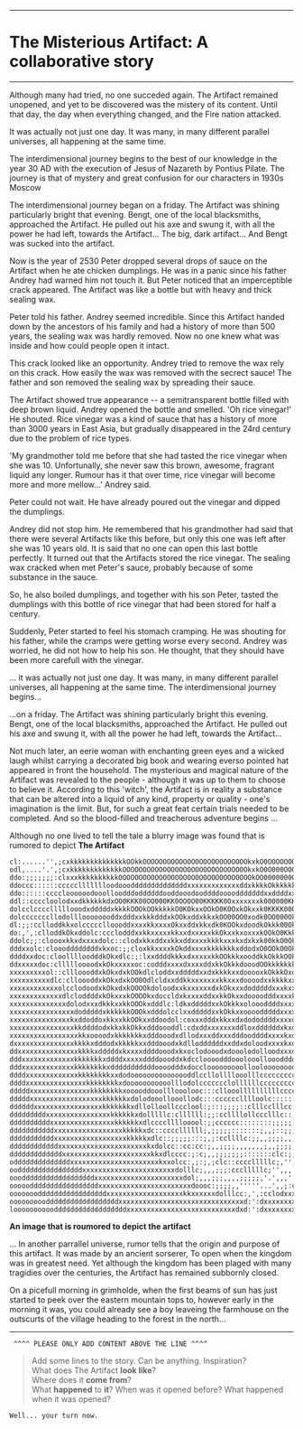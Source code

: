 ------------------------------------
# The Misterious Artifact: A collaborative story
------------------------------------

Although many had tried, no one succeded again. The Artifact remained unopened, and yet to be discovered was the mistery of its content. 
Until that day, the day when everything changed, and the Fire nation attacked. 

It was actually not just one day. It was many, in many different parallel universes, all happening at the same time. 

The interdimensional journey begins to the best of our knowledge in the year 30 AD with the execution of Jesus of Nazareth by Pontius Pilate. The journey is that of mystery and great confusion for our characters in 1930s Moscow 

The interdimensional journey began on a friday. 
The Artifact was shining particularly bright that evening.
Bengt, one of the local blacksmiths, approached the Artifact.
He pulled out his axe and swung it, with all the power he had left, towards the Artifact...
The big, dark artifact...
And Bengt was sucked into the artifact.

Now is the year of 2530
Peter dropped several drops of sauce on the Artifact when he ate chicken dumplings. He was in a panic since his father Andrey had warned him not touch it. But Peter noticed that an imperceptible crack appeared. The Artifact was like a bottle but with heavy and thick sealing wax. 

Peter told his father. Andrey seemed incredible. Since this Artifact handed down by the ancestors of his family and had a history of more than 500 years, the sealing wax was hardly removed. Now no one knew what was inside and how could people open it intact. 

This crack looked like an opportunity. Andrey tried to remove the wax rely on this crack. How easily the wax was removed with the secrect sauce! The father and son removed the sealing wax by spreading their sauce.

The Artifact showed  true appearance -- a semitransparent bottle filled with deep brown liquid. Andrey opened the bottle and smelled. 'Oh rice vinegar!' He shouted. Rice vinegar was a kind of sauce that has a history of more than 3000 years in East Asia, but gradually disappeared in the 24rd century due to the problem of rice types.

'My grandmother told me before that she had tasted the rice vinegar when she was 10. Unfortunally, she never saw this brown, awesome, fragrant liquid any longer. Rumour has it that over time, rice vinegar will become more and more mellow...' Andrey said.

Peter could not wait. He have already poured out the vinegar and dipped the dumplings.

Andrey did not stop him. He remembered that his grandmother had said that there were several Artifacts like this before, but only this one was left after she was 10 years old. It is said that no one can open this last bottle perfectly.  It turned out that the Artifacts stored the rice vinegar. The sealing wax cracked when met Peter's sauce, probably because of some substance in the sauce.

So, he also boiled dumplings, and together with his son Peter,  tasted the dumplings with this bottle of rice vinegar that had been stored for half a century.

Suddenly, Peter started to feel his stomach cramping. He was shouting for his father, while the cramps were getting worse every second. Andrey was worried, he did not how to help his son. He thought, that they should have been more carefull with the vinegar.

... it was actually not just one day. It was many, in many
different parallel universes, all happening at the same time.
The interdimensional journey begins...

...on a friday. The Artifact was shining particularly bright this evening.
Bengt, one of the local blacksmiths, approached the Artifact.
He pulled out his axe and swung it, with all the power he had left, towards the Artifact...

Not much later, an eerie woman with enchanting green eyes and a wicked laugh whilst carrying a decorated big book and wearing everso pointed hat appeared in front the household. The mysterious and magical nature of the Artifact was revealed to the people - although it was up to them to choose to believe it. According to this 'witch', the Artifact is in reality a substance that can be altered into a liquid of any kind, property or quality - one's imagination is the limit. But, for such a great feat certain trials needed to be completed. And so the blood-filled and treacherous adventure begins ...

Although no one lived to tell the tale a blurry image was found that is rumored to depict **The Artifact** 
```
cl:......'',;cxkkkkkkkkkkkkkkOOkkOOOOOOOOOOOOOOOOOOOOOOOOOOkxkO0OOOOOOOOOOOOOOOOOOOOOOOOOOOOOOOOkkkkkkkkkd:,'''''.'''cxd
odl,....'.',;cxkkkkkkkkkkkkkOOOOOOOOOOOOOOOOOOOOOOOOOOOOOOOkxkO0O000OOOOOOOOOOOOOOOOOOOOOOOOOOOOkkkkkkkkxxl,''....'.'lxx
ddo:;;;;;;;:clxxxkkkkkkkkkkOOOOOOOOOOOOOOOOOOOOOOOOOOOOOOOOOkOO0000000000000000000000OOO00OOOOOOOOOkkkkkxxo:;;;;,;;;:oxx
ddoccc::::::cccccllllllloodoooddddddddddddddxxxxxxxxxxxxxddxkkkkOkkkkkkkkkkxkkkxxxxxkxxxxxxddddddoooollllcccc::::::ccldx
ddo::::::ccccloooooodooolloodddoddddddooddooodooddddoooodddddddxxddddxxdxxddxdddddddddddddxxdddoolldddooooolcccccc:::ldx
ddl::ccccloolodxxdkkkkkkdxOO0KKK00OO000KK0OOOO00KKKKK0Oxxxxxxxk000000KKKXXXXXK0OKXKKKKXK0O0KXXKOkddkOkxxkxdoollllolloxxx
dolcclcccclllllooodxdddddxkkkkOOOkOOkkkkkO0KOkxxOOkO0K0OxkOkxxk0KKKK000O00000KXK00KK0O0KK0000KOkkxodkkxxddddooollooodxxx
dolcccccccllodollloooooooddxdddxxkkkdddxkOOkxddxkkxkOO00OO0xodk0OO000OkkOOkkkOO00O00OkkO0O0KOxxdddloxxxxollollllllcc::cd
dl:;;:cclloddkkxolccccclloooddxxxxkkxxxxOkxxddxkkxdk0KOOkxdoodkOkkk00OkOOOOkOOkkO00OkkO0OkOOkxkxooooolcc:cclloxxkkl;;,cx
do:,',:clloddkOkxddolc:ccclodddxxkkxxxxxkkxxdxxxxxkkOkxxkxoxxxkOOkO0Kkk0OkOOO0OkkOOOOOOOkO0OkkOkdolc::cldxkOxx00ko:;;cdx
ddolc;;:cloooxkkxdxxxxdolc::clodxkkxddxxkkxddxxxxkkkkxxxkxdxkxk00kkO0OkOOOOOO00OOOO0OkkkkO00kxdolclodxk00O0KKOkxc;;codxx
dddxxolc:cloooddddddddxkxoc:;;cloxkkxxxxkOkddxxxxkkkkkkkxddodxO0OOkO0OkkOOOO00OO0000OkkkkOOOxollloxkOO0K0kk00kl::ldxxxdd
ddddxxdoc:cloolllloodddkOkxdlc:;:lxxddddkkkxdxxxxxkkOOkkkxooddkkOkkkOOkxkOOkO0OO00OkkkkkkkxollodkOOO0KKXK0OOxl:cdxxxxxxd
ddxxxxxdoc:cllllloooodxkOkxxxxxoc:codddxxxxdxxxxddxkkOkkkdooodOOkkkkkkkxkkkkkO00OOOOkOOxdolodkO00KKKKKK00KOdc:ldxxxxxxxx
xxxxxxxxxol::cllloooddxkOkxdxkOOkdlcloddxxdddddxxdxkkkkxxdooooxkOkkkOxdxkkkkkkkOOkOOkkdooodOKXXXXXK00KK0Okoccodxxxxxxxxd
xxxxxxxxxxdlc:clloooddxkOkxdxkOO0OdlcldxxddkkxxxxxxxkkxxxdoooodxxkkkkxxkxxkxxkOkkOOkxollodkOKKKKKKKKK000kl:coxxxxxxxxxxd
xxxxxxxxxxxxolcclodoodxkOkxdxkOOOOkdoloodxxkxxxxxxdxkOkxxxdodddddxxxkxxkxxxxxk0OkOOxolodxxxxk00Okkkkkkxdlcldxxxxxxxxxxdd
xxxxxxxxxxxxxdlcloddddxkOkxxxkOOOOkxdoccldxkxxxxddxxkkOkxxdoooodddxxxxkkdddxxxkOOxooodk0kxxdxkOOkkxxxdolcldxxxxxxxxxxddd
xxxxxxxxxxxxxxdolodxxxdkkkxxkkOOOkxdddlc:ldkxdddddxxkOkkkxoloooddddxxxxxdddddxkkdolox00000OkkkkkOOOOkoclodxxxxxxxxxxxddd
xxxxxxxxxxxxxxxxdodddddxkkkkkkOOOkxdddolcclxxdddddxxkOkkxxoooodddddxxxxdxxdddddollok0000000OOkdoddxxolldxxxxxxxxxxxxxddd
xxxxxxxxxxxxxxxkxddoddoxkkxxkkOOkxxddoodol:coxxxdddxkkxxdxdododdddxxxxddxxddddlllokOOOOOOOkkxddddddolldxxxxxxxxxxxxxxddd
xxxxxxxxxxxxxxxxkkddddodxkkxkkOkkxdddoooddl:cdxddxxxxxxxddloxddddddxkxddxdddolccoxkkkkkkxdooddddddolodxxxxxxxxxxxxxxdddd
xxxxxxxxxxxxxxxxxkkxoooodxkkkkkkkxdddooodxdllodxxxddxxxdddooddddxxxxkxdddooolccoxxxxdddddddoooddolldxxxxxxxxxxxxxxxxdddd
dxxxxxxxxxxxxxxxkkkkxdddodxkkkkkxxdddooodxkdlloddddddxxddxdoloodxxxxkxddddolcclodddolodddddddddolodxxxxxxxxxxxxxxxdddddd
ddxxxxxxxxxxxxxxxkkkkxdddddxkxxxxddddooodxkxoclodooodxdooolodolloodxxxdddolcclooooddolooooodddooodxkxxxxxxxxxxxxxddddddd
dddxxxxxxxxxxxxxkkkkkkkxddddxxxxxddddoooddxkdccloooodddooolooollooodddddolcclooooddddoodddoooooodxkxxxxxxxxxxxxxdddddddd
dddxxxxxxxxxxxxxkkkkkkkkxdddddddddddoooodddxdocclooooooooollooloooooooolllllodoloddddddddddoolodxxxxxxxxxxxxxxxddddddddd
ddddxxxxxxxxxxxxxkkkkkkkkxxdodooooooooooooooddlccllollllooolllcccccccccclloloddoloddddddddollodxkxxxxxxxxxxxxxdddddddddd
ddddxxxxxxxxxxxxxxxkkkkkkkkxdooooooooooolllodolccccccclollllllccccccccccclloodddoloddddddolloxkkkxxxxxxxxxxxxddddddddddd
dddddxxxxxxxxxxxxxxxkkkkkkkkxooooddooolllooolooc:::cllooollllllllllccccccclooooddoloddooolloxkxxxxxxxxxxxxxxdddddddddddd
dddddxxxxxxxxxxxxxxxxxxkkkkkkxdolodooollooollodc:::cccccclllloolc::::::ccloooooooolclolccloxkxxxxxxxxxxxxxxdddddddddddoo
ddddddxxxxxxxxxxxxxxxxxkkkkkkkxdllolloollccclool:;:::;;;;::clllcclllcc::coddddollollllccloxkxxxxxxxxxxxxxdddddddddddddoo
dddddddddxxxxxxxxxxxxxxxxkkkkkkxdolllllc:cllllll:;;:ccllllollccclllc::;:cldxdlllllllcc:cdxxxxxxxxxxxxxxxdddddddddddddooo
ddddddddddxxxxxxxxxxxxxxxxkkkkkkxdlccccllllooool:;;cccccc::::::::;;;;;;;clodoolllll:;;cdxxxxxxxxxxxxxxxxddddddddddddoooo
dddddddddddxxxxxxxxxxxxxxxxxkkkkkxdc::ccccllllll;,;;;;;:::::::;,,;::;;;;:ccc::::;;;;;cdxxxxxxxxxxxxxxxxddddddddddddooooo
dddddddddddxxxxxxxxxxxxxxxxxxkkkkkxdlc::;;;;;:::;,;:ccllllc:;;,,;;;;,,;;:::;;::;;;;:ldxxxxxxxxxxxxxxxxdddddddddddooooooo
ddddddddddddxxxxxxxxxxxxxxxxxxxxxxkxdolcc::cc:cc:;,,;;;;,,,,,,,;,,;;;;;::c:::::::::lxxxxxxxxxxxxxxxxxxdddddddddddooooooo
dddddddddddddxxxxxxxxxxxxxxxxxxxxxxkkxdlcccc:;:c;,,;;;;;;;:::::::clc:;;:;;,,,;:c:coxxxxxxxxxxxxxxxxxxdddddddddddoooooooo
oddddddddddddddxxxxxxxxxxxxxxxxxxxxxxkxxolcc:,;:;,;clc::cccclllllc;,'',;;;;;:::cldxxxxxxxxxxxxxxxdxxdddddddddddddooooooo
ooddddddddddddddddxxxxxxxxxxxxxxxxxxxxxxxdolllc;,,,;;;:ccclllllc;'',,,'',;:::cldxxxxxxxxxxxxxddddddddddddddddddddooooooo
oooddddddddddddddddddxxxxxxxxxxxxxxxxxxxxxxdol;,,,;;;,,,,;;;;;,'.',,,''',cloodxxxxxxxxdddxxdddddddddddddddddddddoooooool
ooooodddddddddddddddddxxxxxxxxxxxxxxxxxxxxxxxdoooc:;;;;,,'''''...',,;:cldxxxxxxxxxxxxdddddddddddddddddddddddddoooooooool
ooooooodddddddddddddddddxxxxxxxxxxxxxxxxxxxkkxxxxxxdolllcc:,',:cclodxxxxxxxxxxxxxxxxxxdddddddddddddddddddddddooooooooool
oooooooooddddddddddddddddddxxxxxxxxxxxxxxxxxxxxxxxxxxxxxxxd:':dxxxxxxxxxxxxxxxxxxxxxxxxxdddddddddddddddddddooooooooooool
looooooooooddddddddddddddddddxxxxxxxxxxxxxxxxxxxxxxxxxxxdxd:':dxxxxxxxxxxxxxxxxxxxxxxxxxxdddddddddddddddooooooooooooolll
```
__An image that is roumored to depict the artifact__

... In another parrallel universe, rumor tells that the origin and purpose of this artifact.
It was made by an ancient sorserer, To open when the kingdom was in greatest need.
Yet although the kingdom has been plaged with many tragidies over the centuries,
the Artifact has remained subbornly closed.

On a picefull morning in grimholde, when the first beams of sun has just started to peek over 
the eastern mountain tops to, however early in the morning it was, you could already see
a boy leaveing the farmhouse on the outscurts of the village heading to the
forest in the north...

---------------------------------------------------------------

     ^^^^ PLEASE ONLY ADD CONTENT ABOVE THE LINE ^^^^

>  Add some lines to the story. Can be anything. Inspiration?  
>  What does The Artifact **look like**?  
>  Where does it **come from**?  
>  What **happened** to **it**? 
>  When was it opened before? 
>  What happened when it was opened?

`Well... your turn now.`
